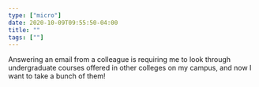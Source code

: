 ```yaml
---
type: ["micro"]
date: 2020-10-09T09:55:50-04:00
title: ""
tags: [""]
---
```

Answering an email from a colleague is requiring me to look through undergraduate courses offered in other colleges on my campus, and now I want to take a bunch of them!
